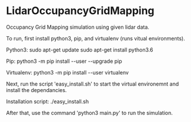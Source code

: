 # LidarOccupancyGridMapping
Occupancy Grid Mapping simulation using given lidar data.

To run, first install python3, pip, and virtualenv (runs vitual environments).

Python3: sudo apt-get update
         sudo apt-get install python3.6

Pip: python3 -m pip install --user --upgrade pip

Virtualenv: python3 -m pip install --user virtualenv

Next, run the script 'easy_install.sh' to start the virtual environemnt and install the dependancies. 

Installation script: ./easy_install.sh

After that, use the command 'python3 main.py' to run the simulation.

